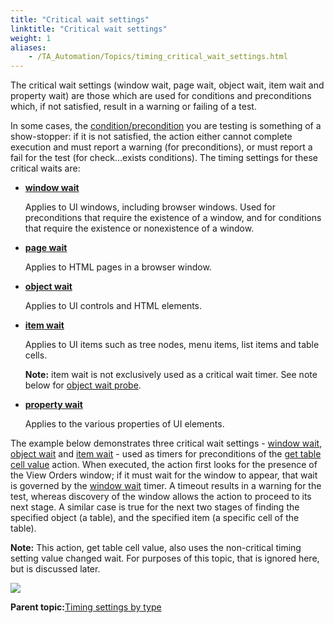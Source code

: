 ```yaml
--- 
title: "Critical wait settings"
linktitle: "Critical wait settings"
weight: 1
aliases: 
    - /TA_Automation/Topics/timing_critical_wait_settings.html
---
```


The critical wait settings \(window wait, page wait, object wait, item wait and property wait\) are those which are used for conditions and preconditions which, if not satisfied, result in a warning or failing of a test.

In some cases, the [condition/precondition](timing_preconditions.html) you are testing is something of a show-stopper: if it is not satisfied, the action either cannot complete execution and must report a warning \(for preconditions\), or must report a fail for the test \(for check…exists conditions\). The timing settings for these critical waits are:

-   **[window wait](bis_window_wait.html)**

    Applies to UI windows, including browser windows. Used for preconditions that require the existence of a window, and for conditions that require the existence or nonexistence of a window.

-   **[page wait](bis_page_wait.html)**

    Applies to HTML pages in a browser window.

-   **[object wait](bis_object_wait.html)**

    Applies to UI controls and HTML elements.

-   **[item wait](bis_item_wait.html)**

    Applies to UI items such as tree nodes, menu items, list items and table cells.

    **Note:** item wait is not exclusively used as a critical wait timer. See note below for [object wait probe](bis_object_wait_probe.html).

-   **[property wait](bis_property_wait.html)**

    Applies to the various properties of UI elements.


The example below demonstrates three critical wait settings - [window wait](bis_window_wait.html), [object wait](bis_object_wait.html) and [item wait](bis_item_wait.html) - used as timers for preconditions of the [get table cell value](bia_get_table_cell_value.html) action. When executed, the action first looks for the presence of the View Orders window; if it must wait for the window to appear, that wait is governed by the [window wait](bis_window_wait.html) timer. A timeout results in a warning for the test, whereas discovery of the window allows the action to proceed to its next stage. A similar case is true for the next two stages of finding the specified object \(a table\), and the specified item \(a specific cell of the table\).

**Note:** This action, get table cell value, also uses the non-critical timing setting value changed wait. For purposes of this topic, that is ignored here, but is discussed later.

![](/images//Images/timing_stages_of_get_table_cell_value_01.png)

**Parent topic:**[Timing settings by type](/TA_Automation/Topics/timing_settings_classified.html)

